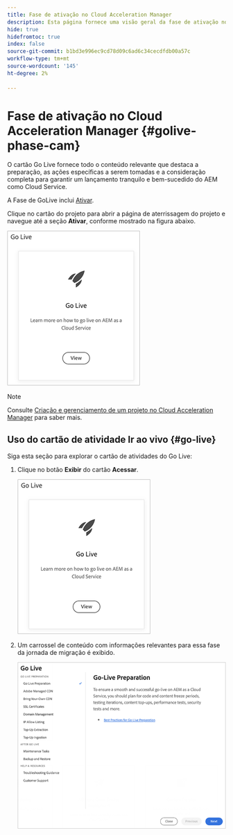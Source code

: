 ```yaml
---
title: Fase de ativação no Cloud Acceleration Manager
description: Esta página fornece uma visão geral da fase de ativação no Cloud Acceleration Manager.
hide: true
hidefromtoc: true
index: false
source-git-commit: b1bd3e996ec9cd78d09c6ad6c34cecdfdb00a57c
workflow-type: tm+mt
source-wordcount: '145'
ht-degree: 2%

---
```



# Fase de ativação no Cloud Acceleration Manager {#golive-phase-cam}

O cartão Go Live fornece todo o conteúdo relevante que destaca a preparação, as ações específicas a serem tomadas e a consideração completa para garantir um lançamento tranquilo e bem-sucedido do AEM como Cloud Service.

A Fase de GoLive inclui [Ativar](#go-live).

Clique no cartão do projeto para abrir a página de aterrissagem do projeto e navegue até a seção **Ativar**, conforme mostrado na figura abaixo.

![imagem](/help/move-to-cloud-service/cloud-acceleration-manager/assets/golive-1.png)

>[!NOTE]
>Consulte [Criação e gerenciamento de um projeto no Cloud Acceleration Manager](/help/move-to-cloud-service/cloud-acceleration-manager/using-cam/getting-started-cam.md) para saber mais.


## Uso do cartão de atividade Ir ao vivo {#go-live}

Siga esta seção para explorar o cartão de atividades do Go Live:

1. Clique no botão **Exibir** do cartão **Acessar**.

   ![imagem](/help/move-to-cloud-service/cloud-acceleration-manager/assets/golive-1.png)

1. Um carrossel de conteúdo com informações relevantes para essa fase da jornada de migração é exibido.

   ![imagem](/help/move-to-cloud-service/cloud-acceleration-manager/assets/golive-2.png)